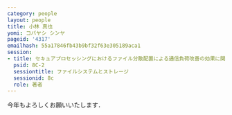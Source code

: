 ```yaml
---
category: people
layout: people
title: 小林 真也
yomi: コバヤシ シンヤ
pageid: '4317'
emailhash: 55a17846fb43b9bf32f63e305189aca1
session:
- title: セキュアプロセッシングにおけるファイル分散配置による通信負荷改善の効果に関する研究
  psid: 8C-2
  sessiontitle: ファイルシステムとストレージ
  sessionid: 8c
  role: 著者
---
```

今年もよろしくお願いいたします．